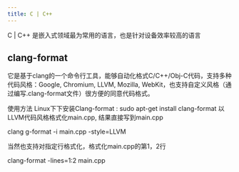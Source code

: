 ```yaml
---
title: C | C++
---
```


C | C++ 是嵌入式领域最为常用的语言，也是针对设备效率较高的语言


## clang-format

它是基于clang的一个命令行工具，能够自动化格式C/C++/Obj-C代码，支持多种代码风格：Google, Chromium, LLVM, Mozilla, WebKit，也支持自定义风格（通过编写.clang-format文件）很方便的同意代码格式。

使用方法
Linux下下安装Clang-format : sudo apt-get install clang-format
以LLVM代码风格格式化main.cpp, 结果直接写到main.cpp

clang g-format -i main.cpp -style=LLVM

当然也支持对指定行格式化，格式化main.cpp的第1，2行

clang-format -lines=1:2 main.cpp
